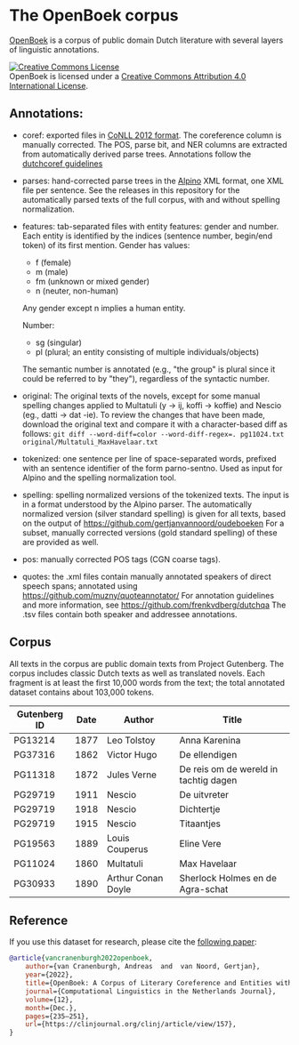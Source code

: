 # The OpenBoek corpus

[OpenBoek](http://andreasvc.github.io/openboek/) is a corpus of public domain Dutch literature
with several layers of linguistic annotations.

<a rel="license" href="http://creativecommons.org/licenses/by/4.0/"><img alt="Creative Commons License" style="border-width:0" src="https://i.creativecommons.org/l/by/4.0/88x31.png" /></a><br />
<span xmlns:dct="http://purl.org/dc/terms/" href="http://purl.org/dc/dcmitype/Dataset" property="dct:title" rel="dct:type">OpenBoek</span> is licensed under a
<a rel="license" href="http://creativecommons.org/licenses/by/4.0/">Creative Commons Attribution 4.0 International License</a>.

## Annotations:

- coref: exported files in [CoNLL 2012 format](http://conll.cemantix.org/2012/data.html).
  The coreference column is manually corrected. The POS, parse bit, and NER
  columns are extracted from automatically derived parse trees.
  Annotations follow the [dutchcoref guidelines](https://github.com/andreasvc/dutchcoref/)
- parses: hand-corrected parse trees in the [Alpino](http://www.let.rug.nl/vannoord/alp/Alpino/) XML format, one XML file per sentence.
  See the releases in this repository for the automatically parsed texts of the full corpus, with and without spelling normalization.
- features: tab-separated files with entity features: gender and number.
  Each entity is identified by the indices (sentence number, begin/end token)
  of its first mention.
  Gender has values:
  - f (female)
  - m (male)
  - fm (unknown or mixed gender)
  - n (neuter, non-human)

  Any gender except n implies a human entity.

  Number:
  - sg (singular)
  - pl (plural; an entity consisting of multiple individuals/objects)

  The semantic number is annotated (e.g., "the group" is plural since it could be
  referred to by "they"), regardless of the syntactic number.
- original: The original texts of the novels, except for some
  manual spelling changes applied to Multatuli (y -> ij, koffi -> koffie)
  and Nescio (eg., datti -> dat -ie).
  To review the changes that have been made, download the original text and
  compare it with a character-based diff as follows:
  `git diff --word-diff=color --word-diff-regex=. pg11024.txt original/Multatuli_MaxHavelaar.txt`
- tokenized: one sentence per line of space-separated words, prefixed with an
  sentence identifier of the form parno-sentno. Used as input for Alpino and
  the spelling normalization tool. 
- spelling: spelling normalized versions of the tokenized texts.
  The input is in a format understood by the Alpino parser.
  The automatically normalized version (silver standard spelling) is given for all texts,
  based on the output of https://github.com/gertjanvannoord/oudeboeken
  For a subset, manually corrected versions (gold standard spelling) of these are provided as well.
- pos: manually corrected POS tags (CGN coarse tags).
- quotes: the .xml files contain manually annotated speakers of direct speech spans; annotated using https://github.com/muzny/quoteannotator/
  For annotation guidelines and more information, see https://github.com/frenkvdberg/dutchqa
  The .tsv files contain both speaker and addressee annotations.

## Corpus

All texts in the corpus are public domain texts from Project Gutenberg.
The corpus includes classic Dutch texts as well as translated novels. Each
fragment is at least the first 10,000 words from the text; the total annotated
dataset contains about 103,000 tokens.

|Gutenberg ID|Date|Author|Title|
|---|---|---|---|
| PG13214 | 1877 | Leo Tolstoy        | Anna Karenina                          |
| PG37316 | 1862 | Victor Hugo        | De ellendigen                          |
| PG11318 | 1872 | Jules Verne        | De reis om de wereld in tachtig dagen  |
| PG29719 | 1911 | Nescio             | De uitvreter                           |
| PG29719 | 1918 | Nescio             | Dichtertje                             |
| PG29719 | 1915 | Nescio             | Titaantjes                             |
| PG19563 | 1889 | Louis Couperus     | Eline Vere                             |
| PG11024 | 1860 | Multatuli          | Max Havelaar                           |
| PG30933 | 1890 | Arthur Conan Doyle | Sherlock Holmes en de Agra-schat       |

## Reference

If you use this dataset for research, please cite the
[following paper](https://clinjournal.org/clinj/article/view/157):

```bibtex
@article{vancranenburgh2022openboek,
    author={van Cranenburgh, Andreas  and  van Noord, Gertjan},
    year={2022},
    title={OpenBoek: A Corpus of Literary Coreference and Entities with an Exploration of Historical Spelling Normalization},
    journal={Computational Linguistics in the Netherlands Journal},
    volume={12},
    month={Dec.},
    pages={235–251},
    url={https://clinjournal.org/clinj/article/view/157},
}
```
